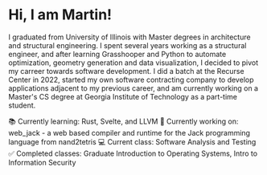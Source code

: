 # Hi, I am Martin!
I graduated from University of Illinois with Master degrees in architecture and structural engineering. I spent several years working as a structural engineer, and after learning Grasshooper and Python to automate optimization, geometry generation and data visualization, I decided to pivot my carreer towards software development. I did a batch at the Recurse Center in 2022, started my own software contracting company to develop applications adjacent to my previous career, and am currently working on a Master's CS degree at Georgia Institute of Technology as a part-time student. 

📚 Currently learning: Rust, Svelte, and LLVM
🔨 Currently working on: web_jack - a web based compiler and runtime for the Jack programming language from nand2tetris
💻 Current class: Software Analysis and Testing
✅ Completed classes: Graduate Introduction to Operating Systems, Intro to Information Security
